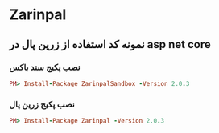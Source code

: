 # Zarinpal
نمونه کد استفاده از زرین پال در asp net core
----------------------------
### نصب پکیج سند باکس
```ruby
PM> Install-Package ZarinpalSandbox -Version 2.0.3
```
### نصب پکیج زرین پال
```ruby
PM> Install-Package Zarinpal -Version 2.0.3
```
